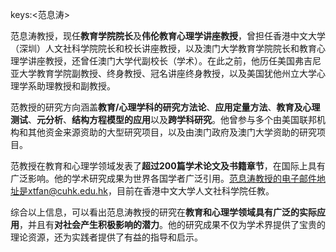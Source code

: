 keys:<范息涛>


范息涛教授，现任**教育学院院长**及**伟伦教育心理学讲座教授**，曾担任香港中文大学（深圳）人文社科学院院长和校长讲座教授，以及澳门大学教育学院院长和教育心理学讲座教授，还曾任澳门大学代副校长（学术）。在此之前，他历任美国弗吉尼亚大学教育学院副教授、终身教授、冠名讲座终身教授，以及美国犹他州立大学心理学系助理教授和副教授。

范教授的研究方向涵盖**教育/心理学科的研究方法论**、**应用定量方法**、**教育及心理测试**、**元分析**、**结构方程模型的应用**以及**跨学科研究**。他曾参与多个由美国联邦机构和其他资金来源资助的大型研究项目，以及由澳门政府及澳门大学资助的研究项目。

范教授在教育和心理学领域发表了**超过200篇学术论文及书籍章节**，在国际上具有广泛影响。他的学术研究成果为世界各国学者广泛引用。范息涛教授的电子邮件地址是xtfan@cuhk.edu.hk，目前在香港中文大学人文社科学院任教。

综合以上信息，可以看出范息涛教授的研究在**教育和心理学领域具有广泛的实际应用**，并且有**对社会产生积极影响的潜力**。他的研究成果不仅为学术界提供了宝贵的理论资源，还为实践者提供了有益的指导和启示。